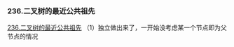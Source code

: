 ### 236.二叉树的最近公共祖先

[236.二叉树的最近公共祖先](https://leetcode-cn.com/problems/lowest-common-ancestor-of-a-binary-tree/)
（1）独立做出来了，一开始没考虑某一个节点即为父节点的情况

